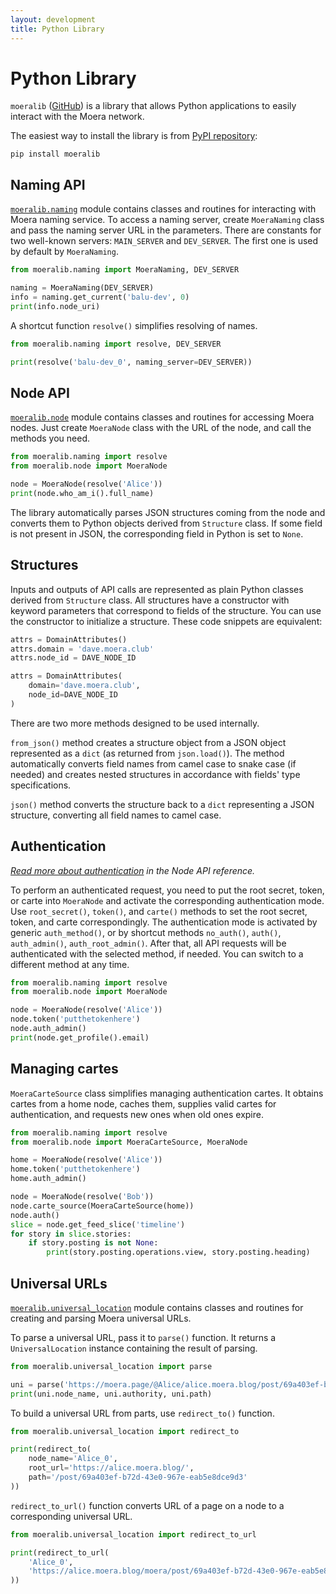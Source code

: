 ```yaml
---
layout: development
title: Python Library
---
```


# Python Library

`moeralib` ([GitHub][1]) is a library that allows Python applications to easily
interact with the Moera network.

The easiest way to install the library is from [PyPI repository][2]:

```
pip install moeralib
```

## Naming API

<code><a href="naming.html">moeralib.naming</a></code> module contains classes and
routines for interacting with Moera naming service. To access a naming server, create
`MoeraNaming` class and pass the naming server URL in the parameters. There are
constants for two well-known servers: `MAIN_SERVER` and `DEV_SERVER`. The first one
is used by default by `MoeraNaming`.

```python
from moeralib.naming import MoeraNaming, DEV_SERVER

naming = MoeraNaming(DEV_SERVER)
info = naming.get_current('balu-dev', 0)
print(info.node_uri)
```

A shortcut function `resolve()` simplifies resolving of names.

```python
from moeralib.naming import resolve, DEV_SERVER

print(resolve('balu-dev_0', naming_server=DEV_SERVER))
```

## Node API

<code><a href="node.html">moeralib.node</a></code> module contains classes and
routines for accessing Moera nodes. Just create `MoeraNode` class with the URL of
the node, and call the methods you need.

```python
from moeralib.naming import resolve
from moeralib.node import MoeraNode

node = MoeraNode(resolve('Alice'))
print(node.who_am_i().full_name)
```

The library automatically parses JSON structures coming from the node and converts
them to Python objects derived from `Structure` class. If some field is not present
in JSON, the corresponding field in Python is set to `None`.

## Structures

Inputs and outputs of API calls are represented as plain Python classes derived from
`Structure` class. All structures have a constructor with keyword parameters that
correspond to fields of the structure. You can use the constructor to initialize
a structure. These code snippets are equivalent:

```python
attrs = DomainAttributes()
attrs.domain = 'dave.moera.club'
attrs.node_id = DAVE_NODE_ID
```
```python
attrs = DomainAttributes(
    domain='dave.moera.club',
    node_id=DAVE_NODE_ID
)
```

There are two more methods designed to be used internally.

`from_json()` method creates a structure object from a JSON object represented as
a `dict` (as returned from `json.load()`). The method automatically converts field
names from camel case to snake case (if needed) and creates nested structures in
accordance with fields' type specifications.

`json()` method converts the structure back to a `dict` representing a JSON structure,
converting all field names to camel case.

## Authentication

_[Read more about authentication][3] in the Node API reference._

To perform an authenticated request, you need to put the root secret, token, or carte
into `MoeraNode` and activate the corresponding authentication mode. Use
`root_secret()`, `token()`, and `carte()` methods to set the root secret, token, and
carte correspondingly. The authentication mode is activated by generic
`auth_method()`, or by shortcut methods `no_auth()`, `auth()`, `auth_admin()`,
`auth_root_admin()`. After that, all API requests will be authenticated with
the selected method, if needed. You can switch to a different method at any time.

```python
from moeralib.naming import resolve
from moeralib.node import MoeraNode

node = MoeraNode(resolve('Alice'))
node.token('putthetokenhere')
node.auth_admin()
print(node.get_profile().email)
```

## Managing cartes

`MoeraCarteSource` class simplifies managing authentication cartes. It obtains cartes
from a home node, caches them, supplies valid cartes for authentication, and requests
new ones when old ones expire.

```python
from moeralib.naming import resolve
from moeralib.node import MoeraCarteSource, MoeraNode

home = MoeraNode(resolve('Alice'))
home.token('putthetokenhere')
home.auth_admin()

node = MoeraNode(resolve('Bob'))
node.carte_source(MoeraCarteSource(home))
node.auth()
slice = node.get_feed_slice('timeline')
for story in slice.stories:
    if story.posting is not None:
        print(story.posting.operations.view, story.posting.heading)
```

## Universal URLs

<code><a href="universal_location.html">moeralib.universal_location</a></code>
module contains classes and routines for creating and parsing Moera universal
URLs.

To parse a universal URL, pass it to `parse()` function. It returns a
`UniversalLocation` instance containing the result of parsing.

```python
from moeralib.universal_location import parse

uni = parse('https://moera.page/@Alice/alice.moera.blog/post/69a403ef-b72d-43e0-967e-eab5e8dce9d3')
print(uni.node_name, uni.authority, uni.path)
```

To build a universal URL from parts, use `redirect_to()` function.

```python
from moeralib.universal_location import redirect_to

print(redirect_to(
    node_name='Alice_0',
    root_url='https://alice.moera.blog/',
    path='/post/69a403ef-b72d-43e0-967e-eab5e8dce9d3'
))
```

`redirect_to_url()` function converts URL of a page on a node to a corresponding
universal URL.

```python
from moeralib.universal_location import redirect_to_url

print(redirect_to_url(
    'Alice_0',
    'https://alice.moera.blog/moera/post/69a403ef-b72d-43e0-967e-eab5e8dce9d3'
))
```

[1]: https://github.com/MoeraOrg/python-moeralib
[2]: https://pypi.org/project/moeralib/
[3]: /development/node-api/authentication.html

